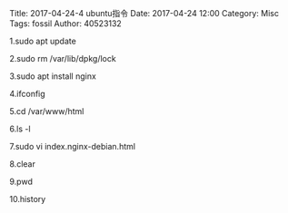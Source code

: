 Title: 2017-04-24-4  ubuntu指令
Date: 2017-04-24 12:00
Category: Misc
Tags: fossil
Author: 40523132

<!-- PELICAN_END_SUMMARY --> 

1.sudo apt update

2.sudo rm /var/lib/dpkg/lock

3.sudo apt install nginx

4.ifconfig

5.cd /var/www/html

6.ls -l

7.sudo vi index.nginx-debian.html

8.clear

9.pwd

10.history